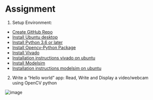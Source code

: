 
# Assignment

   1. Setup Environment:
*   [Create GitHub Repo](https://github.com/vanduytran/CE434.L21_Group13)
*   [Install Ubuntu desktop](https://ubuntu.com/download/desktop)
*   [Install Python 3.6 or later](https://www.python.org/downloads/)
*   [Install Opencv-Python Package](https://pypi.org/project/opencv-python/)
*   [Install Vivado](https://www.xilinx.com/support/download.html)
*   [Installation instructions vivado on ubuntu](https://www.youtube.com/watch?v=1uJzjvgTQUk&ab_channel=GEEK)
*   [Install Modelsim](https://fpgasoftware.intel.com/?product=modelsim_ae#tabs-2)
*   [Installation instructions modelsim on ubuntu](https://www.youtube.com/watch?v=5y1zwylqgUM&ab_channel=AseerK.T)

   2. Write a “Hello world” app: Read, Write and Display a video/webcam using OpenCV python

   ![image](https://user-images.githubusercontent.com/58819775/110613029-5d5e5080-81c3-11eb-8cd0-51b0689d1dd9.png)
